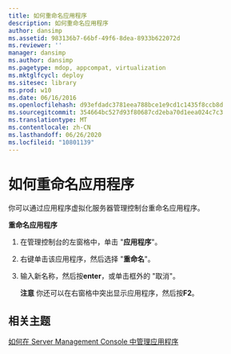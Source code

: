 ```yaml
---
title: 如何重命名应用程序
description: 如何重命名应用程序
author: dansimp
ms.assetid: 983136b7-66bf-49f6-8dea-8933b622072d
ms.reviewer: ''
manager: dansimp
ms.author: dansimp
ms.pagetype: mdop, appcompat, virtualization
ms.mktglfcycl: deploy
ms.sitesec: library
ms.prod: w10
ms.date: 06/16/2016
ms.openlocfilehash: d93efdadc3781eea788bce1e9cd1c1435f8ccb8d
ms.sourcegitcommit: 354664bc527d93f80687cd2eba70d1eea024c7c3
ms.translationtype: MT
ms.contentlocale: zh-CN
ms.lasthandoff: 06/26/2020
ms.locfileid: "10801139"
---
```

# 如何重命名应用程序


你可以通过应用程序虚拟化服务器管理控制台重命名应用程序。

**重命名应用程序**

1.  在管理控制台的左窗格中，单击 "**应用程序**"。

2.  右键单击该应用程序，然后选择 "**重命名**"。

3.  输入新名称，然后按**enter**，或单击框外的 "取消"。

    **注意** 你还可以在右窗格中突出显示应用程序，然后按**F2**。

     

## 相关主题


[如何在 Server Management Console 中管理应用程序](how-to-manage-applications-in-the-server-management-console.md)

 

 





